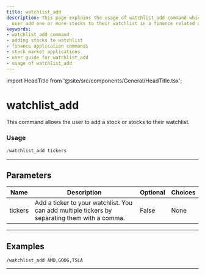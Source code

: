 ```yaml
---
title: watchlist_add
description: This page explains the usage of watchlist_add command which lets the
  user add one or more stocks to their watchlist in a finance related application.
keywords:
- watchlist_add command
- adding stocks to watchlist
- finance application commands
- stock market applications
- user guide for watchlist_add
- usage of watchlist_add
---
```


import HeadTitle from '@site/src/components/General/HeadTitle.tsx';

<HeadTitle title="watchlist_add - Overview - Telegram - Reference | OpenBB Bot Docs" />

# watchlist_add

This command allows the user to add a stock or stocks to their watchlist.

### Usage

```python wordwrap
/watchlist_add tickers
```

---

## Parameters

| Name | Description | Optional | Choices |
| ---- | ----------- | -------- | ------- |
| tickers | Add a ticker to your watchlist. You can add multiple tickers by separating them with a comma. | False | None |


---

## Examples

```
/watchlist_add AMD,GOOG,TSLA
```
---
